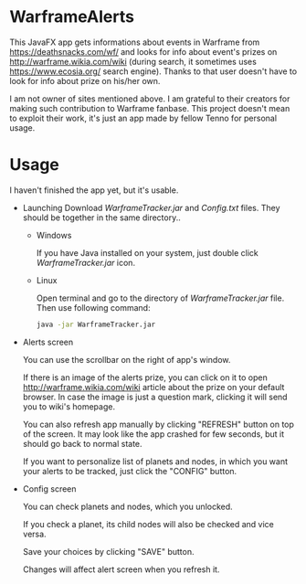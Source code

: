 # WarframeAlerts

This JavaFX app gets informations about events in Warframe from https://deathsnacks.com/wf/ and looks for info about event's prizes on http://warframe.wikia.com/wiki (during search, it sometimes uses https://www.ecosia.org/ search engine). Thanks to that user doesn't have to look for info about prize on his/her own.

I am not owner of sites mentioned above. I am grateful to their creators for making such contribution to Warframe fanbase. 
This project doesn't mean to exploit their work, it's just an app made by fellow Tenno for personal usage.

# Usage

I haven't finished the app yet, but it's usable.

* Launching
  Download *WarframeTracker.jar* and *Config.txt* files. They should be together in the same directory..
  
  * Windows
  
    If you have Java installed on your system, just double click *WarframeTracker.jar* icon.

  * Linux
  
    Open terminal and go to the directory of *WarframeTracker.jar* file. Then use following command:
    ```bash
    java -jar WarframeTracker.jar
    ```
* Alerts screen

  You can use the scrollbar on the right of app's window. 

  If there is an image of the alerts prize, you can click on it to open http://warframe.wikia.com/wiki article about the prize on your default browser. In case the image is just a question mark, clicking it will send you to wiki's homepage.

  You can also refresh app manually by clicking "REFRESH" button on top of the screen. It may look like the app crashed for few seconds, but it should go back to normal state.

  If you want to personalize list of planets and nodes, in which you want your alerts to be tracked, just click the "CONFIG" button.

* Config screen

  You can check planets and nodes, which you unlocked.

  If you check a planet, its child nodes will also be checked and vice versa.

  Save your choices by clicking "SAVE" button.

  Changes will affect alert screen when you refresh it.
